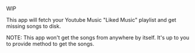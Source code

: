 WIP

This app will fetch your Youtube Music "Liked Music" playlist and get missing songs to disk.

NOTE:
This app won't get the songs from anywhere by itself. It's up to you to provide method to get the songs.
